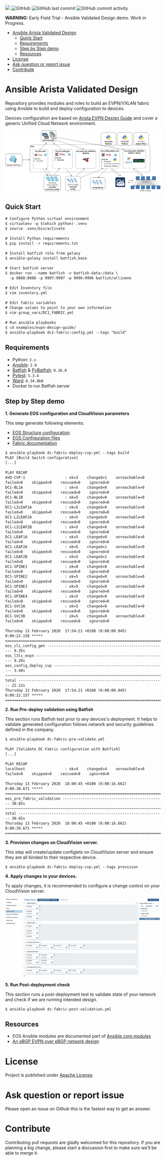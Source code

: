 ![](https://img.shields.io/badge/Arista-EOS%20Automation-blue) ![GitHub](https://img.shields.io/github/license/aristanetworks/ansible-avd)  ![GitHub last commit](https://img.shields.io/github/last-commit/aristanetworks/ansible-avd) ![GitHub commit activity](https://img.shields.io/github/commit-activity/w/aristanetworks/ansible-avd)

__WARNING:__ Early Field Trial - Ansible Validated Design demo. Work in Progress.

<!-- @import "[TOC]" {cmd="toc" depthFrom=1 depthTo=6 orderedList=false} -->

<!-- code_chunk_output -->

- [Ansible Arista Validated Design](#ansible-arista-validated-design)
  - [Quick Start](#quick-start)
  - [Requirements](#requirements)
  - [Step by Step demo](#step-by-step-demo)
  - [Resources](#resources)
- [License](#license)
- [Ask question or report issue](#ask-question-or-report-issue)
- [Contribute](#contribute)

<!-- /code_chunk_output -->

# Ansible Arista Validated Design

Repository provides modules and roles to build an EVPN/VXLAN fabric using Ansible to build and deploy configuration to devices.

Devices configuration are based on [Arista EVPN Design Guide](https://www.arista.com/en/solutions/design-guides) and cover a generic Unified Cloud Network environment.

![arista-bgp-evpn-fabric](media/figure-1-example-playbook-evpn-deploy-cvp.gif)

## Quick Start

```shell
# Configure Python virtual environment
$ virtualenv -p $(which python) .venv
$ source .venv/bin/activate

# Install Python requirements
$ pip install -r requirements.txt

# Install batfish role from galaxy
$ ansible-galaxy install batfish.base

# Start batfish server
$ docker run --name batfish -v batfish-data:/data \
  -p 8888:8888 -p 9997:9997 -p 9996:9996 batfish/allinone

# Edit Inventory file
$ vim inventory.yml

# Edit fabric variables
# Change values to point to your own information
$ vim group_vars/DC1_FABRIC.yml

# Run ansible playbooks
$ cd examples/evpn-design-guide/
$ ansible-playbook dc1-fabric-config.yml --tags "build"
```

## Requirements

- Python: `3.x`
- [Ansible](https://www.ansible.com/): `2.9`
- [Batfish](https://github.com/batfish/batfish) & [PyBatfish](https://github.com/batfish/pybatfish): `0.36.0` 
- [Pytest](https://docs.pytest.org/en/latest/): `5.3.4`
- [Ward](https://wardpy.com/): `0.34.0b0`
- Docker to run Batfish server

## Step by Step demo

__1. Generate EOS configuration and CloudVision parameters__

This step generate following elements:

- [EOS Structure configuration](intended/structured_configs/)
- [EOS Configuration files](intended/configs/)
- [Fabric documentation](documentation/)

```shell
$ ansible-playbook dc-fabric-deploy-cvp.yml --tags build
PLAY [Build Switch configuration]
[...]

PLAY RECAP 
AVD-CVP-1                  : ok=3    changed=1    unreachable=0    failed=0    skipped=0    rescued=0    ignored=0   
DC1-BL1A                   : ok=5    changed=0    unreachable=0    failed=0    skipped=0    rescued=0    ignored=0   
DC1-BL1B                   : ok=5    changed=0    unreachable=0    failed=0    skipped=0    rescued=0    ignored=0   
DC1-L2LEAF1A               : ok=5    changed=0    unreachable=0    failed=0    skipped=0    rescued=0    ignored=0   
DC1-L2LEAF2A               : ok=5    changed=0    unreachable=0    failed=0    skipped=0    rescued=0    ignored=0   
DC1-L2LEAF2B               : ok=5    changed=0    unreachable=0    failed=0    skipped=0    rescued=0    ignored=0   
DC1-LEAF1A                 : ok=5    changed=0    unreachable=0    failed=0    skipped=0    rescued=0    ignored=0   
DC1-LEAF2A                 : ok=5    changed=1    unreachable=0    failed=0    skipped=0    rescued=0    ignored=0   
DC1-LEAF2B                 : ok=5    changed=1    unreachable=0    failed=0    skipped=0    rescued=0    ignored=0   
DC1-SPINE1                 : ok=8    changed=0    unreachable=0    failed=0    skipped=0    rescued=0    ignored=0   
DC1-SPINE2                 : ok=5    changed=0    unreachable=0    failed=0    skipped=0    rescued=0    ignored=0   
DC1-SPINE3                 : ok=5    changed=0    unreachable=0    failed=0    skipped=0    rescued=0    ignored=0   
DC1-SPINE4                 : ok=5    changed=0    unreachable=0    failed=0    skipped=0    rescued=0    ignored=0   
DC1-SVC3A                  : ok=5    changed=0    unreachable=0    failed=0    skipped=0    rescued=0    ignored=0   
DC1-SVC3B                  : ok=5    changed=0    unreachable=0    failed=0    skipped=0    rescued=0    ignored=0

Thursday 13 February 2020  17:54:21 +0100 (0:00:00.945)       0:00:22.158 ***** 
=============================================================================== 
eos_cli_config_gen ------------------------------------------------------ 9.35s
eos_l3ls_evpn ----------------------------------------------------------- 9.28s
eos_config_deploy_cvp --------------------------------------------------- 3.48s
~~~~~~~~~~~~~~~~~~~~~~~~~~~~~~~~~~~~~~~~~~~~~~~~~~~~~~~~~~~~~~~~~~~~~~~~~~~~~~~ 
total ------------------------------------------------------------------ 22.12s
Thursday 13 February 2020  17:54:21 +0100 (0:00:00.945)       0:00:22.157 ***** 
===============================================================================
```

__2. Run Pre-deploy validation using Batfish__

This section runs Batfish test prior to any devices's deployment. It helps to validate generated configuration follows network and security guidelines defined in the company.

```shell
$ ansible-playbook dc-fabric-pre-validate.yml                                                            

PLAY [Validate DC Fabric configuration with Batfish]
[...]

PLAY RECAP 
localhost                  : ok=4    changed=4    unreachable=0    failed=0    skipped=0    rescued=0    ignored=0   

Thursday 13 February 2020  18:00:45 +0100 (0:00:16.662)       0:00:30.671 ***** 
=============================================================================== 
eos_pre_fabric_validation ---------------------------------------------- 30.65s
~~~~~~~~~~~~~~~~~~~~~~~~~~~~~~~~~~~~~~~~~~~~~~~~~~~~~~~~~~~~~~~~~~~~~~~~~~~~~~~ 
total ------------------------------------------------------------------ 30.65s
Thursday 13 February 2020  18:00:45 +0100 (0:00:16.662)       0:00:30.671 ***** 
=============================================================================== 
```

__3. Provision changes on CloudVision server.__

This step will create/update configlets on CloudVision server and ensure they are all binded to their respective device.

```shell
$ ansible-playbook dc-fabric-deploy-cvp.yml --tags provision
```

__4. Apply changes to your devices.__

To apply changes, it is recommended to configure a change control on your CloudVision server.

![Change Control](media/figure-2-cloudvision-change-control.png)


__5. Run Post-deployment check__

This section runs a post-deployment test to validate state of your network and check if we are running intended design.

```shell
$ ansible-playbook dc-fabric-post-validation.yml
```

## Resources

- EOS Ansible modules are documented part of [Ansible core modules](https://docs.ansible.com/ansible/latest/modules/list_of_network_modules.html#eos)
- [An eBGP EVPN over eBGP network design](https://eos.arista.com/evpn-configuration-ebgp-design-for-evpn-overlay-network/)

# License

Project is published under [Apache License](../../LICENSE).

# Ask question or report issue

Please open an issue on Github this is the fastest way to get an answer.

# Contribute

Contributing pull requests are gladly welcomed for this repository. If you are planning a big change, please start a discussion first to make sure we’ll be able to merge it.
